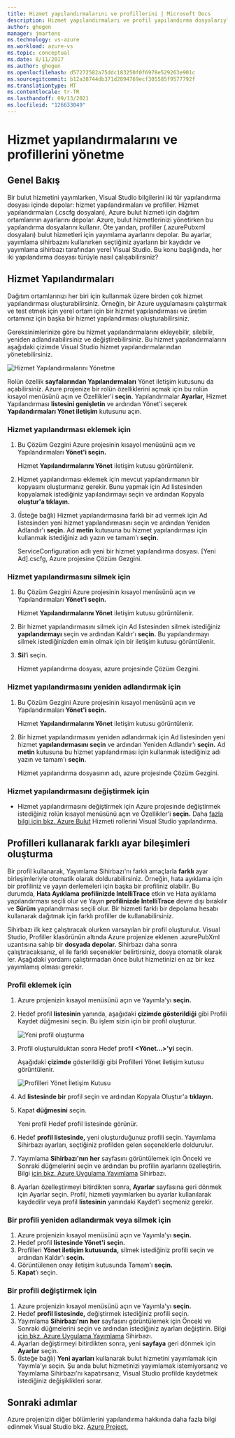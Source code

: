 ```yaml
---
title: Hizmet yapılandırmalarını ve profillerini | Microsoft Docs
description: Hizmet yapılandırmaları ve profil yapılandırma dosyalarıyla çalışma hakkında bilgi | dağıtım ortamlarının ayarlarını depolar ve bulut hizmetleri için yayımlama ayarları.
author: ghogen
manager: jmartens
ms.technology: vs-azure
ms.workload: azure-vs
ms.topic: conceptual
ms.date: 8/11/2017
ms.author: ghogen
ms.openlocfilehash: d57272582a75ddc183250f0f6978e529263e901c
ms.sourcegitcommit: b12a38744db371d2894769ecf305585f9577792f
ms.translationtype: MT
ms.contentlocale: tr-TR
ms.lasthandoff: 09/13/2021
ms.locfileid: "126633049"
---
```

# <a name="how-to-manage-service-configurations-and-profiles"></a>Hizmet yapılandırmalarını ve profillerini yönetme
## <a name="overview"></a>Genel Bakış
Bir bulut hizmetini yayımlarken, Visual Studio bilgilerini iki tür yapılandırma dosyası içinde depolar: hizmet yapılandırmaları ve profiller. Hizmet yapılandırmaları (.cscfg dosyaları), Azure bulut hizmeti için dağıtım ortamlarının ayarlarını depolar. Azure, bulut hizmetlerinizi yönetirken bu yapılandırma dosyalarını kullanır. Öte yandan, profiller (.azurePubxml dosyaları) bulut hizmetleri için yayımlama ayarlarını depolar. Bu ayarlar, yayımlama sihirbazını kullanırken seçtiğiniz ayarların bir kaydıdır ve yayımlama sihirbazı tarafından yerel Visual Studio. Bu konu başlığında, her iki yapılandırma dosyası türüyle nasıl çalışabilirsiniz?

## <a name="service-configurations"></a>Hizmet Yapılandırmaları
Dağıtım ortamlarınızı her biri için kullanmak üzere birden çok hizmet yapılandırması oluşturabilirsiniz. Örneğin, bir Azure uygulamasını çalıştırmak ve test etmek için yerel ortam için bir hizmet yapılandırması ve üretim ortamınız için başka bir hizmet yapılandırması oluşturabilirsiniz.

Gereksinimlerinize göre bu hizmet yapılandırmalarını ekleyebilir, silebilir, yeniden adlandırabilirsiniz ve değiştirebilirsiniz. Bu hizmet yapılandırmalarını aşağıdaki çizimde Visual Studio hizmet yapılandırmalarından yönetebilirsiniz.

![Hizmet Yapılandırmalarını Yönetme](./media/vs-azure-tools-service-configurations-and-profiles-how-to-manage/manage-service-config.png)

Rolün özellik **sayfalarından Yapılandırmaları** Yönet iletişim kutusunu da açabilirsiniz. Azure projenize bir rolün özelliklerini açmak için bu rolün kısayol menüsünü açın ve Özellikler'i **seçin.** Yapılandırmalar **Ayarlar,** Hizmet Yapılandırması **listesini genişletin** ve ardından Yönet'i seçerek **Yapılandırmaları Yönet iletişim** kutusunu açın. 

### <a name="to-add-a-service-configuration"></a>Hizmet yapılandırması eklemek için
1. Bu Çözüm Gezgini Azure projesinin kısayol menüsünü açın ve Yapılandırmaları **Yönet'i seçin.**

    Hizmet **Yapılandırmalarını Yönet** iletişim kutusu görüntülenir.
2. Hizmet yapılandırması eklemek için mevcut yapılandırmanın bir kopyasını oluşturmanız gerekir. Bunu yapmak için Ad listesinden kopyalamak istediğiniz yapılandırmayı seçin ve ardından Kopyala **oluştur'a tıklayın.**
3. (İsteğe bağlı) Hizmet yapılandırmasına farklı bir ad vermek için Ad listesinden yeni hizmet yapılandırmasını seçin ve ardından Yeniden Adlandır'ı **seçin.** Ad **metin** kutusuna bu hizmet yapılandırması için kullanmak istediğiniz adı yazın ve tamam'ı **seçin.**

    ServiceConfiguration adlı yeni bir hizmet yapılandırma dosyası. [Yeni Ad].cscfg, Azure projesine Çözüm Gezgini.

### <a name="to-delete-a-service-configuration"></a>Hizmet yapılandırmasını silmek için
1. Bu Çözüm Gezgini Azure projesinin kısayol menüsünü açın ve Yapılandırmaları **Yönet'i seçin.**

    Hizmet **Yapılandırmalarını Yönet** iletişim kutusu görüntülenir.
2. Bir hizmet yapılandırmasını silmek için Ad listesinden silmek istediğiniz **yapılandırmayı** seçin ve ardından Kaldır'ı **seçin.** Bu yapılandırmayı silmek istediğinizden emin olmak için bir iletişim kutusu görüntülenir.
3. **Sil**’i seçin.

     Hizmet yapılandırma dosyası, azure projesinde Çözüm Gezgini.

### <a name="to-rename-a-service-configuration"></a>Hizmet yapılandırmasını yeniden adlandırmak için
1. Bu Çözüm Gezgini Azure projesinin kısayol menüsünü açın ve Yapılandırmaları **Yönet'i seçin.**

    Hizmet **Yapılandırmalarını Yönet** iletişim kutusu görüntülenir.
2. Bir hizmet yapılandırmasını yeniden adlandırmak için Ad listesinden yeni hizmet **yapılandırmasını seçin** ve ardından Yeniden Adlandır'ı **seçin.** Ad **metin** kutusuna bu hizmet yapılandırması için kullanmak istediğiniz adı yazın ve tamam'ı **seçin.**

    Hizmet yapılandırma dosyasının adı, azure projesinde Çözüm Gezgini.

### <a name="to-change-a-service-configuration"></a>Hizmet yapılandırmasını değiştirmek için
* Hizmet yapılandırmasını değiştirmek için Azure projesinde değiştirmek istediğiniz rolün kısayol menüsünü açın ve Özellikler'i **seçin.** Daha [fazla bilgi için bkz. Azure Bulut](vs-azure-tools-configure-roles-for-cloud-service.md) Hizmeti rollerini Visual Studio yapılandırma.

## <a name="make-different-setting-combinations-by-using-profiles"></a>Profilleri kullanarak farklı ayar bileşimleri oluşturma
Bir profil kullanarak, Yayımlama Sihirbazı'nı farklı amaçlarla **farklı** ayar birleşimleriyle otomatik olarak doldurabilirsiniz. Örneğin, hata ayıklama için bir profiliniz ve yayın derlemeleri için başka bir profiliniz olabilir. Bu durumda, **Hata Ayıklama** **profilinizde IntelliTrace**  etkin ve Hata ayıklama  yapılandırması seçili olur ve Yayın **profilinizde IntelliTrace** devre dışı bırakılır ve **Sürüm** yapılandırması seçili olur. Bir hizmeti farklı bir depolama hesabı kullanarak dağıtmak için farklı profiller de kullanabilirsiniz.

Sihirbazı ilk kez çalıştıracak olurken varsayılan bir profil oluşturulur. Visual Studio, Profiller klasörünün altında Azure projenize eklenen .azurePubXml uzantısına sahip bir **dosyada depolar.** Sihirbazı daha sonra çalıştıracaksanız, el ile farklı seçenekler belirtirsiniz, dosya otomatik olarak ler. Aşağıdaki yordamı çalıştırmadan önce bulut hizmetinizi en az bir kez yayımlamış olması gerekir.

### <a name="to-add-a-profile"></a>Profil eklemek için
1. Azure projenizin kısayol menüsünü açın ve Yayımla'yı **seçin.**
2. Hedef profil **listesinin** yanında, aşağıdaki **çizimde gösterildiği** gibi Profili Kaydet düğmesini seçin. Bu işlem sizin için bir profil oluşturur.

    ![Yeni profil oluşturma](./media/vs-azure-tools-service-configurations-and-profiles-how-to-manage/create-new-profile.png)
3. Profil oluşturulduktan sonra Hedef profil **<Yönet...>'yi**  seçin.

    Aşağıdaki **çizimde** gösterildiği gibi Profilleri Yönet iletişim kutusu görüntülenir.

    ![Profilleri Yönet İletişim Kutusu](./media/vs-azure-tools-service-configurations-and-profiles-how-to-manage/manage-profiles.png)
4. Ad **listesinde bir** profil seçin ve ardından Kopyala Oluştur'a **tıklayın.**
5. Kapat **düğmesini** seçin.

    Yeni profil Hedef profil listesinde görünür.
6. Hedef **profil listesinde,** yeni oluşturduğunuz profili seçin. Yayımlama Sihirbazı ayarları, seçtiğiniz profilden gelen seçeneklerle doldurulur.
7. Yayımlama **Sihirbazı'nın** **her** sayfasını görüntülemek için Önceki ve Sonraki düğmelerini seçin ve ardından bu profilin ayarlarını özelleştirin. Bilgi [için bkz. Azure Uygulama Yayımlama](vs-azure-tools-publish-azure-application-wizard.md) Sihirbazı.
8. Ayarları özelleştirmeyi bitirdikten sonra, **Ayarlar** sayfasına geri dönmek için Ayarlar seçin. Profil, hizmeti yayımlarken bu ayarlar kullanılarak kaydedilir veya profil **listesinin** yanındaki Kaydet'i seçmeniz gerekir.

### <a name="to-rename-or-delete-a-profile"></a>Bir profili yeniden adlandırmak veya silmek için
1. Azure projenizin kısayol menüsünü açın ve Yayımla'yı **seçin.**
2. Hedef profil **listesinde Yönet'i** **seçin.**
3. Profilleri **Yönet iletişim kutusunda,** silmek istediğiniz profili seçin ve ardından Kaldır'ı **seçin.**
4. Görüntülenen onay iletişim kutusunda Tamam'ı **seçin.**
5. **Kapat**’ı seçin.

### <a name="to-change-a-profile"></a>Bir profili değiştirmek için
1. Azure projenizin kısayol menüsünü açın ve Yayımla'yı **seçin.**
2. Hedef **profil listesinde,** değiştirmek istediğiniz profili seçin.
3. Yayımlama **Sihirbazı'nın** **her** sayfasını görüntülemek için Önceki ve Sonraki düğmelerini seçin ve ardından istediğiniz ayarları değiştirin. Bilgi [için bkz. Azure Uygulama Yayımlama](vs-azure-tools-publish-azure-application-wizard.md) Sihirbazı.
4. Ayarları değiştirmeyi bitirdikten sonra, yeni **sayfaya** geri dönmek için **Ayarlar** seçin.
5. (İsteğe bağlı) **Yeni ayarları** kullanarak bulut hizmetini yayımlamak için Yayımla'yı seçin. Şu anda bulut hizmetinizi yayımlamak istemiyorsanız ve Yayımlama Sihirbazı'nı kapatırsanız, Visual Studio profilde kaydetmek istediğiniz değişiklikleri sorar.

## <a name="next-steps"></a>Sonraki adımlar
Azure projenizin diğer bölümlerini yapılandırma hakkında daha fazla bilgi edinmek Visual Studio bkz. [Azure Project.](vs-azure-tools-cloud-service-retain-a-constant-virtual-ip-address.md)
